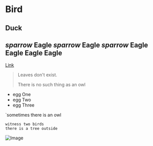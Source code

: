 # Bird
## Duck
_sparrow_ **Eagle** _sparrow_ **Eagle** *sparrow* **Eagle** **Eagle** **Eagle** **Eagle**
---
[Link](https://www.youtube.com/watch?v=0Haxy5PvCuk)

> Leaves don't exist. 
> 
> There is no such thing as an owl

- egg One
- egg Two
- egg Three

`sometimes there is an owl

```witness a bird
witness two birds
there is a tree outside
```

![Image](https://img.imageboss.me/fourwinds/width/425/dpr:2/s/files/1/2336/3219/products/shutterstock_1693201075.png?v=1621966032)


